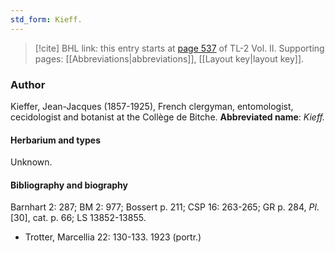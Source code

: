 ```yaml
---
std_form: Kieff.
---
```


> [!cite] BHL link: this entry starts at [page 537](https://www.biodiversitylibrary.org/page/33068779) of TL-2 Vol. II.
> Supporting pages: [[Abbreviations|abbreviations]], [[Layout key|layout key]].

### Author

Kieffer, Jean-Jacques (1857-1925), French clergyman, entomologist, cecidologist and botanist at the Collège de Bitche. 
**Abbreviated name**: *Kieff.*

#### Herbarium and types

Unknown.

#### Bibliography and biography

Barnhart 2: 287; BM 2: 977; Bossert p. 211; CSP 16: 263-265; GR p. 284, *Pl*. \[30\], cat. p. 66; LS 13852-13855.
- Trotter, Marcellia 22: 130-133. 1923 (portr.)

